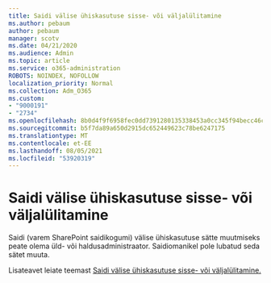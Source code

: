 ```yaml
---
title: Saidi välise ühiskasutuse sisse- või väljalülitamine
ms.author: pebaum
author: pebaum
manager: scotv
ms.date: 04/21/2020
ms.audience: Admin
ms.topic: article
ms.service: o365-administration
ROBOTS: NOINDEX, NOFOLLOW
localization_priority: Normal
ms.collection: Adm_O365
ms.custom:
- "9000191"
- "2734"
ms.openlocfilehash: 8b0d4f9f6958fec0dd7391280135338453a0cc345f94becc46ca7fae89cfd86f
ms.sourcegitcommit: b5f7da89a650d2915dc652449623c78be6247175
ms.translationtype: MT
ms.contentlocale: et-EE
ms.lasthandoff: 08/05/2021
ms.locfileid: "53920319"
---
```

# <a name="turn-external-sharing-on-or-off-for-a-site"></a>Saidi välise ühiskasutuse sisse- või väljalülitamine

Saidi (varem SharePoint saidikogumi) välise ühiskasutuse sätte muutmiseks peate olema üld- või haldusadministraator. Saidiomanikel pole lubatud seda sätet muuta. 

Lisateavet leiate teemast [Saidi välise ühiskasutuse sisse- või väljalülitamine.](https://docs.microsoft.com/sharepoint/change-external-sharing-site)
